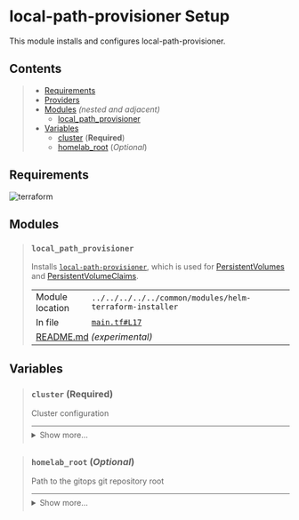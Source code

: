 # local-path-provisioner Setup

This module installs and configures local-path-provisioner.

## Contents

<blockquote><!-- contents:start -->

- [Requirements](#requirements)
- [Providers](#providers)
- [Modules](#modules) _(nested and adjacent)_
  - [local_path_provisioner](#local_path_provisioner)
- [Variables](#variables)
  - [cluster](#cluster-required) (**Required**)
  - [homelab_root](#homelab_root-optional) (*Optional*)
</blockquote><!-- contents:end -->

## Requirements
  
![terraform](https://img.shields.io/badge/terraform->=1.8.0-d3287d?logo=terraform)

## Modules
  
<blockquote><!-- module:"local_path_provisioner":start -->

### `local_path_provisioner`

Installs [`local-path-provisioner`](https://github.com/rancher/local-path-provisioner), which is used for [PersistentVolumes](https://kubernetes.io/docs/concepts/storage/persistent-volumes/#persistent-volumes) and [PersistentVolumeClaims](https://kubernetes.io/docs/concepts/storage/persistent-volumes/#persistentvolumeclaims).
  <table>
    <tr>
      <td>Module location</td>
      <td><code>../../../../../common/modules/helm-terraform-installer</code></td>
    </tr>
    <tr>
      <td>In file</td>
      <td><a href="./main.tf#L17"><code>main.tf#L17</code></a></td>
    </tr>
    <tr>
      <td colspan="2"><a href="../../../../../common/modules/helm-terraform-installer/README.md">README.md</a> <em>(experimental)</em></td>
    </tr>
  </table>
</blockquote><!-- module:"local_path_provisioner":end -->

## Variables
  
<blockquote><!-- variable:"cluster":start -->

### `cluster` (**Required**)

Cluster configuration

<details style="border-top-color: inherit; border-top-width: 0.1em; border-top-style: solid; padding-top: 0.5em; padding-bottom: 0.5em;">
  <summary>Show more...</summary>

  **Type**:
  ```hcl
  object({
    name    = string
    lb_cidr = string
    domain  = string
  })
  ```
  In file: <a href="./variables.tf#L8"><code>variables.tf#L8</code></a>

</details>
</blockquote><!-- variable:"cluster":end -->
<blockquote><!-- variable:"homelab_root":start -->

### `homelab_root` (*Optional*)

Path to the gitops git repository root

<details style="border-top-color: inherit; border-top-width: 0.1em; border-top-style: solid; padding-top: 0.5em; padding-bottom: 0.5em;">
  <summary>Show more...</summary>

  **Type**:
  ```hcl
  string
  ```
  **Default**:
  ```json
  "~/Documents/homelab-tofu/"
  ```
  In file: <a href="./variables.tf#L1"><code>variables.tf#L1</code></a>

</details>
</blockquote><!-- variable:"homelab_root":end -->